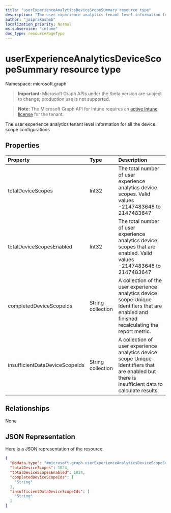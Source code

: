 ```yaml
---
title: "userExperienceAnalyticsDeviceScopeSummary resource type"
description: "The user experience analytics tenant level information for all the device scope configurations"
author: "jaiprakashmb"
localization_priority: Normal
ms.subservice: "intune"
doc_type: resourcePageType
---
```


# userExperienceAnalyticsDeviceScopeSummary resource type

Namespace: microsoft.graph

> **Important:** Microsoft Graph APIs under the /beta version are subject to change; production use is not supported.

> **Note:** The Microsoft Graph API for Intune requires an [active Intune license](https://go.microsoft.com/fwlink/?linkid=839381) for the tenant.

The user experience analytics tenant level information for all the device scope configurations

## Properties
|Property|Type|Description|
|:---|:---|:---|
|totalDeviceScopes|Int32|The total number of user experience analytics device scopes. Valid values -2147483648 to 2147483647|
|totalDeviceScopesEnabled|Int32|The total number of user experience analytics device scopes that are enabled. Valid values -2147483648 to 2147483647|
|completedDeviceScopeIds|String collection|A collection of the user experience analytics device scope Unique Identifiers that are enabled and finished recalculating the report metric.|
|insufficientDataDeviceScopeIds|String collection|A collection of user experience analytics device scope Unique Identitfiers that are enabled but there is insufficient data to calculate results.|

## Relationships
None

## JSON Representation
Here is a JSON representation of the resource.
<!-- {
  "blockType": "resource",
  "@odata.type": "microsoft.graph.userExperienceAnalyticsDeviceScopeSummary"
}
-->
``` json
{
  "@odata.type": "#microsoft.graph.userExperienceAnalyticsDeviceScopeSummary",
  "totalDeviceScopes": 1024,
  "totalDeviceScopesEnabled": 1024,
  "completedDeviceScopeIds": [
    "String"
  ],
  "insufficientDataDeviceScopeIds": [
    "String"
  ]
}
```

